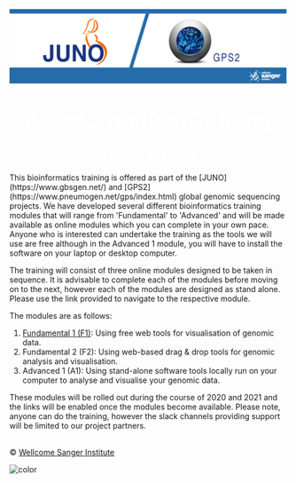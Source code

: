 <!-- coverpage.md -->
<div class="col-sm-2" style="width: 500px; margin-left: auto; margin-right: auto;">
   <img src="/img/training_banner.png"></img>

<h1 style="text-align:center"><span style="color:white; font-size:1.4em">Bioinformatics Training</span></h1>

<h2 style="text-align:center"><span style="color:white; font-size:1em">Training overview</h2></span></h1>

<p style="text-align:left">
This bioinformatics training is offered as part of the [JUNO](https://www.gbsgen.net/) and [GPS2](https://www.pneumogen.net/gps/index.html) global genomic sequencing projects. We have developed several different bioinformatics training modules that will range from 'Fundamental' to 'Advanced' and will be made available as online modules which you can complete in your own pace. Anyone who is interested can undertake the training as the tools we will use are free although in the Advanced 1 module, you will have to install the software on your laptop or desktop computer.
 
The training will consist of  three online modules designed to be taken in sequence. It is advisable to complete each of the modules before moving on to the next, however each of the modules are designed as stand alone. Please use the link provided to navigate to the respective module.

The modules are as follows:
1. 	[Fundamental 1 (F1)](/F1/): Using free web tools for visualisation of genomic data. 
2. 	Fundamental 2 (F2): Using web-based drag & drop tools for genomic analysis and visualisation. 
3. 	Advanced 1 (A1): Using stand-alone software tools locally run on your computer to analyse and visualise your genomic data.

These modules will be rolled out during the course of 2020 and 2021 and the links will be enabled once the modules become available. Please note, anyone can do the training, however the slack channels providing support will be limited to our project partners.
</p>

</br>&copy; [Wellcome Sanger Institute](https://www.sanger.ac.uk/)


<!-- background color -->
![color](#99c4e9d1)

